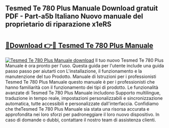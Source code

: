 ## Tesmed Te 780 Plus Manuale Download gratuit PDF - Part-a5b Italiano Nuovo manuale del proprietario di riparazione x1eRS

# <h2><a href="http://dfb462.blite.top/?on=Tesmed+Te+780+Plus+Manuale">🔗Download 👉🔴 Tesmed Te 780 Plus Manuale</a></h2>

[![Tesmed Te 780 Plus Manuale download](https://i.imgur.com/lujVjoI.png)](http://dfb462.blite.top/?on=Tesmed+Te+780+Plus+Manuale)
Il tuo nuovo Tesmed Te 780 Plus Manuale è ora pronto per l'uso. Questa guida per l'utente include una guida passo passo per aiutarti con L'installazione, il funzionamento e la manutenzione del tuo Prodotto. Manuale di Istruzioni per i professionisti Tesmed Te 780 Plus Manuale questo manuale è per i professionisti che hanno familiarità con il funzionamento dei tipi di prodotto. Le funzionalità avanzate di Tesmed Te 780 Plus Manuale includono Supporto multilingue, traduzione in tempo reale, impostazioni personalizzabili e sincronizzazione automatica, tutte accessibili e personalizzate dall'interfaccia. Confidiamo che theTesmed Te 780 Plus Manuale sia stata una risorsa accurata e approfondita nei loro sforzi per padroneggiare il loro nuovo dispositivo. In caso di domande o dubbi, contattare il nostro team di assistenza clienti.
